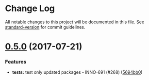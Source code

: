# Change Log

All notable changes to this project will be documented in this file.
See [standard-version](https://github.com/conventional-changelog/standard-version) for commit guidelines.

<a name="0.5.0"></a>
# [0.5.0](https://github.com/ec-europa/europa-component-library/compare/@ec-europa/ecl-forms-help-blocks@0.4.0...@ec-europa/ecl-forms-help-blocks@0.5.0) (2017-07-21)


### Features

* **tests:** test only updated packages - INNO-691 (#268) ([5694bb0](https://github.com/ec-europa/europa-component-library/commit/5694bb0))
